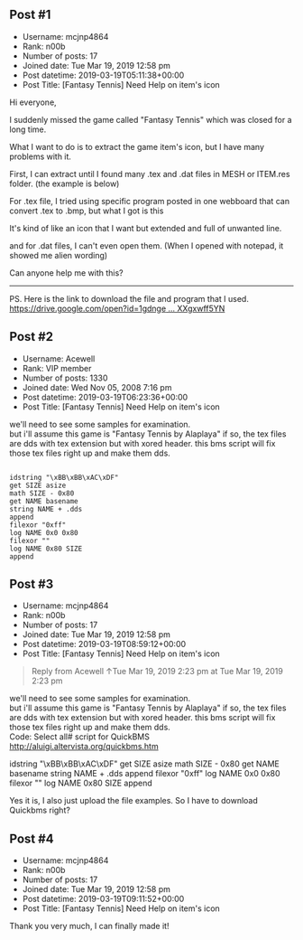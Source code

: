 ## Post #1
- Username: mcjnp4864
- Rank: n00b
- Number of posts: 17
- Joined date: Tue Mar 19, 2019 12:58 pm
- Post datetime: 2019-03-19T05:11:38+00:00
- Post Title: [Fantasy Tennis] Need Help on item's icon

Hi everyone,

I suddenly missed the game called "Fantasy Tennis" which was closed for a long time.

What I want to do is to extract the game item's icon, but I have many problems with it.

First, I can extract until I found many .tex and .dat files in MESH or ITEM.res folder. (the example is below)

[](http://picture.in.th/id/aecac029152088a7704cb7f0e5439d7e)

For .tex file, I tried using specific program posted in one webboard that can convert .tex to .bmp, but what I got is this

[](http://picture.in.th/id/506cd8af8d2ac1a2a207cbb92c12950c)

It's kind of like an icon that I want but extended and full of unwanted line.


and for .dat files, I can't even open them. (When I opened with notepad, it showed me alien wording)

Can anyone help me with this?

------------------------------------------------------------------------------
PS. Here is the link to download the file and program that I used.
[https://drive.google.com/open?id=1gdnge ... XXgxwff5YN](https://drive.google.com/open?id=1gdnge1EteGBWVYvUhR1pbTXXgxwff5YN)
## Post #2
- Username: Acewell
- Rank: VIP member
- Number of posts: 1330
- Joined date: Wed Nov 05, 2008 7:16 pm
- Post datetime: 2019-03-19T06:23:36+00:00
- Post Title: [Fantasy Tennis] Need Help on item's icon

we'll need to see some samples for examination.   
but i'll assume this game is "Fantasy Tennis by Alaplaya"
if so, the tex files are dds with tex extension but with xored header.
this bms script will fix those tex files right up and make them dds.  

```

idstring "\xBB\xBB\xAC\xDF"
get SIZE asize
math SIZE - 0x80
get NAME basename
string NAME + .dds
append
filexor "0xff"
log NAME 0x0 0x80
filexor ""
log NAME 0x80 SIZE
append
```
## Post #3
- Username: mcjnp4864
- Rank: n00b
- Number of posts: 17
- Joined date: Tue Mar 19, 2019 12:58 pm
- Post datetime: 2019-03-19T08:59:12+00:00
- Post Title: [Fantasy Tennis] Need Help on item's icon

> Reply from Acewell ↑Tue Mar 19, 2019 2:23 pm at Tue Mar 19, 2019 2:23 pm
>
> 
we'll need to see some samples for examination.   
but i'll assume this game is "Fantasy Tennis by Alaplaya"
if so, the tex files are dds with tex extension but with xored header.
this bms script will fix those tex files right up and make them dds.  
Code: Select all# script for QuickBMS http://aluigi.altervista.org/quickbms.htm

idstring "\xBB\xBB\xAC\xDF"
get SIZE asize
math SIZE - 0x80
get NAME basename
string NAME + .dds
append
filexor "0xff"
log NAME 0x0 0x80
filexor ""
log NAME 0x80 SIZE
append

Yes it is, I also just upload the file examples.
So I have to download Quickbms right?
## Post #4
- Username: mcjnp4864
- Rank: n00b
- Number of posts: 17
- Joined date: Tue Mar 19, 2019 12:58 pm
- Post datetime: 2019-03-19T09:11:52+00:00
- Post Title: [Fantasy Tennis] Need Help on item's icon

Thank you very much, I can finally made it!
